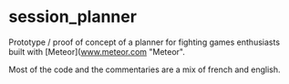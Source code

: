 session_planner
===============

Prototype / proof of concept of a planner for fighting games enthusiasts built with [Meteor](www.meteor.com "Meteor".

Most of the code and the commentaries are a mix of french and english.
